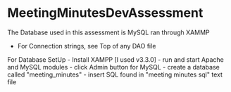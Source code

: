 # MeetingMinutesDevAssessment

The Database used in this assessment is MySQL ran through XAMMP
- For Connection strings, see Top of any DAO file

For Database SetUp
    - Install XAMPP [I used v3.3.0]
    - run and start Apache and MySQL modules
    - click Admin button for MySQL
    - create a database called "meeting_minutes"
    - insert SQL found in "meeting minutes sql" text file